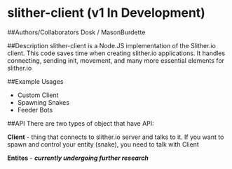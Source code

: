 # slither-client (v1 In Development)
##Authors/Collaborators
Dosk / MasonBurdette

##Description
slither-client is a Node.JS implementation of the Slither.io client.  This code saves time when creating slither.io applications. It handles connecting, sending init, movement, and many more essential elements for slither.io

##Example Usages
- Custom Client
- Spawning Snakes
- Feeder Bots

##API
There are two types of object that have API:

**Client** - thing that connects to slither.io server and talks to it. If you want to spawn and control your entity (snake), you need to talk with Client

**Entites** - **_currently undergoing further research_**
